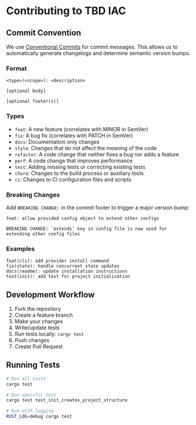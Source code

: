 # Contributing to TBD IAC

## Commit Convention

We use [Conventional Commits](https://www.conventionalcommits.org/) for commit messages. This allows us to automatically generate changelogs and determine semantic version bumps.

### Format

```
<type>(<scope>): <description>

[optional body]

[optional footer(s)]
```

### Types

- `feat`: A new feature (correlates with MINOR in SemVer)
- `fix`: A bug fix (correlates with PATCH in SemVer)
- `docs`: Documentation only changes
- `style`: Changes that do not affect the meaning of the code
- `refactor`: A code change that neither fixes a bug nor adds a feature
- `perf`: A code change that improves performance
- `test`: Adding missing tests or correcting existing tests
- `chore`: Changes to the build process or auxiliary tools
- `ci`: Changes to CI configuration files and scripts

### Breaking Changes

Add `BREAKING CHANGE:` in the commit footer to trigger a major version bump:

```
feat: allow provided config object to extend other configs

BREAKING CHANGE: `extends` key in config file is now used for extending other config files
```

### Examples

```
feat(cli): add provider install command
fix(state): handle concurrent state updates
docs(readme): update installation instructions
test(init): add test for project initialization
```

## Development Workflow

1. Fork the repository
2. Create a feature branch
3. Make your changes
4. Write/update tests
5. Run tests locally: `cargo test`
6. Push changes
7. Create Pull Request

## Running Tests

```bash
# Run all tests
cargo test

# Run specific test
cargo test test_init_creates_project_structure

# Run with logging
RUST_LOG=debug cargo test
```
